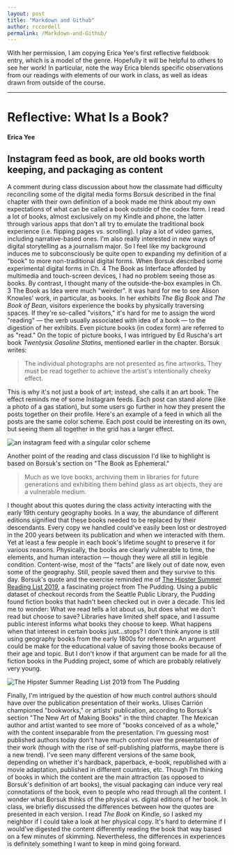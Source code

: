```yaml
---
layout: post
title: "Markdown and Github"
author: rccordell
permalink: /Markdown-and-Github/
---
```


With her permission, I am copying Erica Yee's first reflective fieldbook entry, which is a model of the genre. Hopefully it will be helpful to others to see her work! In particular, note the way Erica blends specific observations from our readings with elements of our work in class, as well as ideas drawn from outside of the course. 

-----

# Reflective: What Is a Book?

#### Erica Yee

## Instagram feed as book, are old books worth keeping, and packaging as content

A comment during class discussion about how the classmate had difficulty reconciling some of the digital media forms Borsuk described in the final chapter with their own definition of a book made me think about my own expectations of what can be called a book outside of the codex form. I read a lot of books, almost exclusively on my Kindle and phone, the latter through various apps that don't all try to emulate the traditional book experience (i.e. flipping pages vs. scrolling). I play a lot of video games, including narrative-based ones. I'm also really interested in new ways of digital storytelling as a journalism major. So I feel like my background induces me to subconsciously be quite open to expanding my definition of a "book" to more non-traditional digital forms. When Borsuk described some experimental digital forms in Ch. 4 The Book as Interface afforded by multimedia and touch-screen devices, I had no problem seeing those as books. By contrast, I thought many of the outside-the-box examples in Ch. 3 The Book as Idea were much "weirder". It was hard for me to see Alison Knowles' work, in particular, as books. In her exhibits _The Big Book_ and _The Book of Bean_, visitors experience the books by physically traversing spaces. If they're so-called "visitors," it's hard for me to assign the word "reading" — the verb usually associated with idea of a book — to the digestion of her exhibits. Even picture books (in codex form) are referred to as "read." On the topic of picture books, I was intrigued by Ed Ruscha's art book _Twentysix Gasoline Statins_, mentioned earlier in the chapter. Borsuk writes:

  > The individual photographs are not presented as fine artworks. They must be read together to achieve the artist's intentionally cheeky effect.

This is why it's not just a book of art; instead, she calls it an art book. The effect reminds me of some Instagram feeds. Each post can stand alone (like a photo of a gas station), but some users go further in how they present the posts together on their profile. Here's an example of a feed in which all the posts are the same color scheme. Each post could be interesting on its own, but seeing them all together in the grid has a larger effect.

![an instagram feed with a singular color scheme](/images/ig_feed.png)

Another point of the reading and class discussion I'd like to highlight is based on Borsuk's section on "The Book as Ephemeral."

> Much as we love books, archiving them in libraries for future generations and exhibiting them behind glass as art objects, they are a vulnerable medium.

I thought about this quotes during the class activity interacting with the early 19th century geography books. In a way, the abundance of different editions signified that these books needed to be replaced by their descendants. Every copy we handled could've easily been lost or destroyed in the 200 years between its publication and when we interacted with them. Yet at least a few people in each book's lifetime sought to preserve it for various reasons. Physically, the books are clearly vulnerable to time, the elements, and human interaction — though they were all still in legible condition. Content-wise, most of the "facts" are likely out of date now, even some of the geography. Still, people saved them and they survive to this day. Borsuk's quote and the exercise reminded me of [The Hipster Summer Reading List 2019](https://pudding.cool/2019/06/summer-reading/), a fascinating project from The Pudding. Using a public dataset of checkout records from the Seattle Public Library, the Pudding found fiction books that hadn't been checked out in over a decade. This led me to wonder: What we read tells a lot about us, but does what we don't read but choose to save? Libraries have limited shelf space, and I assume public interest informs what books they choose to keep. What happens when that interest in certain books just...stops? I don't think anyone is still using geography books from the early 1800s for reference. An argument could be make for the educational value of saving those books because of their age and topic. But I don't know if that argument can be made for all the fiction books in the Pudding project, some of which are probably relatively very young.

![The Hipster Summer Reading List 2019 from The Pudding](/images/hipster_reading.png)

Finally, I'm intrigued by the question of how much control authors should have over the publication presentation of their works. Ulises Carrión championed "bookworks," or artists' publication, according to Borsuk's section "The New Art of Making Books" in the third chapter. The Mexican author and artist wanted to see more of "books conceived of as a whole," with the content inseparable from the presentation. I'm guessing most published authors today don't have much control over the presentation of their work (though with the rise of self-publishing platforms, maybe there is a new trend). I've seen many different versions of the same book, depending on whether it's hardback, paperback, e-book, republished with a movie adaptation, published in different countries, etc. Though I'm thinking of books in which the content are the main attraction (as opposed to Borsuk's definition of art books), the visual packaging can induce very real connotations of the book, even to people who read through all the content. I wonder what Borsuk thinks of the physical vs. digital editions of her book. In class, we briefly discussed the differences between how the quotes are presented in each version. I read _The Book_ on Kindle, so I asked my neighbor if I could take a look at her physical copy. It's hard to determine if I would've digested the content differently reading the book that way based on a few minutes of skimming. Nevertheless, the differences in experiences is definitely something I want to keep in mind going forward.